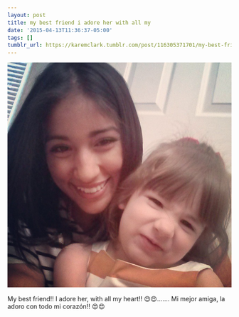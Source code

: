 ```yaml
---
layout: post
title: my best friend i adore her with all my
date: '2015-04-13T11:36:37-05:00'
tags: []
tumblr_url: https://karemclark.tumblr.com/post/116305371701/my-best-friend-i-adore-her-with-all-my
---
```

 ![](/tumblr_files/tumblr_nmr7h2Arna1u2lcj1o1_640.jpg)  

My best friend!! I adore her, with all my heart!! 😍😍……. Mi mejor amiga, la adoro con todo mi corazón!! 😍😍

